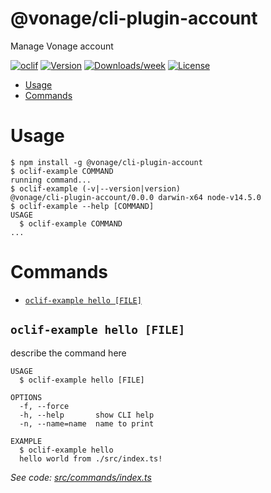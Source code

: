 @vonage/cli-plugin-account
==========================

Manage Vonage account

[![oclif](https://img.shields.io/badge/cli-oclif-brightgreen.svg)](https://oclif.io)
[![Version](https://img.shields.io/npm/v/@vonage/cli-plugin-account.svg)](https://npmjs.org/package/@vonage/cli-plugin-account)
[![Downloads/week](https://img.shields.io/npm/dw/@vonage/cli-plugin-account.svg)](https://npmjs.org/package/@vonage/cli-plugin-account)
[![License](https://img.shields.io/npm/l/@vonage/cli-plugin-account.svg)](https://github.com/conshus/cli-plugin-account/blob/master/package.json)

<!-- toc -->
* [Usage](#usage)
* [Commands](#commands)
<!-- tocstop -->
# Usage
<!-- usage -->
```sh-session
$ npm install -g @vonage/cli-plugin-account
$ oclif-example COMMAND
running command...
$ oclif-example (-v|--version|version)
@vonage/cli-plugin-account/0.0.0 darwin-x64 node-v14.5.0
$ oclif-example --help [COMMAND]
USAGE
  $ oclif-example COMMAND
...
```
<!-- usagestop -->
# Commands
<!-- commands -->
* [`oclif-example hello [FILE]`](#oclif-example-hello-file)

## `oclif-example hello [FILE]`

describe the command here

```
USAGE
  $ oclif-example hello [FILE]

OPTIONS
  -f, --force
  -h, --help       show CLI help
  -n, --name=name  name to print

EXAMPLE
  $ oclif-example hello
  hello world from ./src/index.ts!
```

_See code: [src/commands/index.ts](https://github.com/conshus/cli-plugin-account/blob/v0.0.0/src/commands/hello.ts)_
<!-- commandsstop -->
